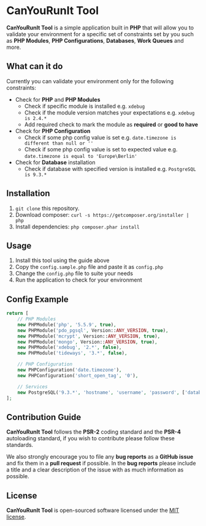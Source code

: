 # CanYouRunIt Tool

**CanYouRunIt Tool** is a simple application built in **PHP** that will allow you to validate your environment for a specific set of constraints set by you such as **PHP Modules**, **PHP Configurations**, **Databases**, **Work Queues** and more. 

## What can it do

Currently you can validate your environment only for the following constraints:

- Check for **PHP** and **PHP Modules**
  - Check if specific module is installed e.g. `xdebug`
  - Check if the module version matches your expectations e.g. `xdebug is 2.4.*`
  - Add required check to mark the module as **required** or **good to have**
- Check for **PHP Configuration**
  - Check if some php config value is set e.g. `date.timezone is different than null or ''`
  - Check if some php config value is set to expected value e.g. `date.timezone is equal to 'Europe\Berlin'`
- Check for **Database** installation
  - Check if database with specified version is installed e.g. `PostgreSQL is 9.3.*`

## Installation

 1. `git clone` this repository.
 2. Download composer: `curl -s https://getcomposer.org/installer | php`
 3. Install dependencies: `php composer.phar install`

## Usage

 1. Install this tool using the guide above
 2. Copy the `config.sample.php` file and paste it as `config.php`
 3. Change the `config.php` file to suite your needs
 4. Run the application to check for your environment

## Config Example

```php
return [
    // PHP Modules
    new PHPModule('php', '5.5.9', true),
    new PHPModule('pdo_pgsql', Version::ANY_VERSION, true),
    new PHPModule('mcrypt', Version::ANY_VERSION, true),
    new PHPModule('mongo', Version::ANY_VERSION, true),
    new PHPModule('xdebug', '2.*', false),
    new PHPModule('tideways', '3.*', false),

    // PHP Configuration
    new PHPConfiguration('date.timezone'),
    new PHPConfiguration('short_open_tag', '0'),

    // Services
    new PostgreSQL('9.3.*', 'hostname', 'username', 'password', ['database1', 'database2', 'database3']),
];
```

## Contribution Guide

**CanYouRunIt Tool** follows the **PSR-2** coding standard and the **PSR-4** autoloading standard, if you wish to contribute please follow these standards.

We also strongly encourage you to file any **bug reports** as a **GitHub issue** and fix them in a **pull request** if possible. In the **bug reports** please include a title and a clear description of the issue with as much information as possible.

 
## License

**CanYouRunIt Tool** is open-sourced software licensed under the [MIT license](http://opensource.org/licenses/MIT). 